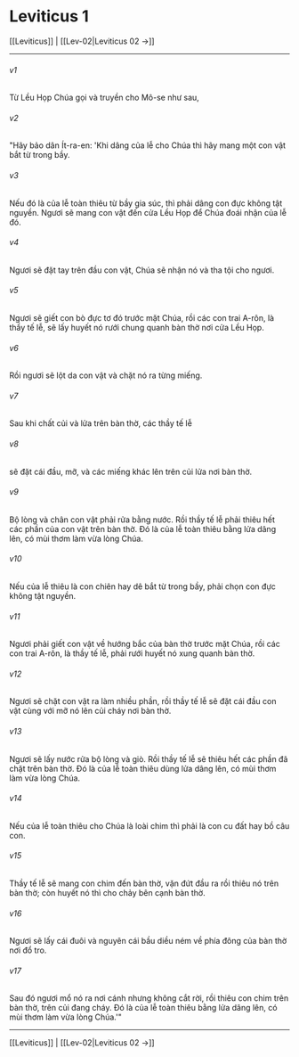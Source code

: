 # Leviticus 1

[[Leviticus]] | [[Lev-02|Leviticus 02 →]]
***



###### v1 
Từ Lều Họp Chúa gọi và truyền cho Mô-se như sau, 

###### v2 
"Hãy bảo dân Ít-ra-en: 'Khi dâng của lễ cho Chúa thì hãy mang một con vật bắt từ trong bầy. 

###### v3 
Nếu đó là của lễ toàn thiêu từ bầy gia súc, thì phải dâng con đực không tật nguyền. Ngươi sẽ mang con vật đến cửa Lều Họp để Chúa đoái nhận của lễ đó. 

###### v4 
Ngươi sẽ đặt tay trên đầu con vật, Chúa sẽ nhận nó và tha tội cho ngươi. 

###### v5 
Ngươi sẽ giết con bò đực tơ đó trước mặt Chúa, rồi các con trai A-rôn, là thầy tế lễ, sẽ lấy huyết nó rưới chung quanh bàn thờ nơi cửa Lều Họp. 

###### v6 
Rồi ngươi sẽ lột da con vật và chặt nó ra từng miếng. 

###### v7 
Sau khi chất củi và lửa trên bàn thờ, các thầy tế lễ 

###### v8 
sẽ đặt cái đầu, mỡ, và các miếng khác lên trên củi lửa nơi bàn thờ. 

###### v9 
Bộ lòng và chân con vật phải rửa bằng nước. Rồi thầy tế lễ phải thiêu hết các phần của con vật trên bàn thờ. Đó là của lễ toàn thiêu bằng lửa dâng lên, có mùi thơm làm vừa lòng Chúa. 

###### v10 
Nếu của lễ thiêu là con chiên hay dê bắt từ trong bầy, phải chọn con đực không tật nguyền. 

###### v11 
Ngươi phải giết con vật về hướng bắc của bàn thờ trước mặt Chúa, rồi các con trai A-rôn, là thầy tế lễ, phải rưới huyết nó xung quanh bàn thờ. 

###### v12 
Ngươi sẽ chặt con vật ra làm nhiều phần, rồi thầy tế lễ sẽ đặt cái đầu con vật cùng với mỡ nó lên củi cháy nơi bàn thờ. 

###### v13 
Ngươi sẽ lấy nước rửa bộ lòng và giò. Rồi thầy tế lễ sẽ thiêu hết các phần đã chặt trên bàn thờ. Đó là của lễ toàn thiêu dùng lửa dâng lên, có mùi thơm làm vừa lòng Chúa. 

###### v14 
Nếu của lễ toàn thiêu cho Chúa là loài chim thì phải là con cu đất hay bồ câu con. 

###### v15 
Thầy tế lễ sẽ mang con chim đến bàn thờ, vặn đứt đầu ra rồi thiêu nó trên bàn thờ; còn huyết nó thì cho chảy bên cạnh bàn thờ. 

###### v16 
Ngươi sẽ lấy cái đuôi và nguyên cái bầu diều ném về phía đông của bàn thờ nơi đổ tro. 

###### v17 
Sau đó ngươi mổ nó ra nơi cánh nhưng không cắt rời, rồi thiêu con chim trên bàn thờ, trên củi đang cháy. Đó là của lễ toàn thiêu bằng lửa dâng lên, có mùi thơm làm vừa lòng Chúa.'"

***
[[Leviticus]] | [[Lev-02|Leviticus 02 →]]
